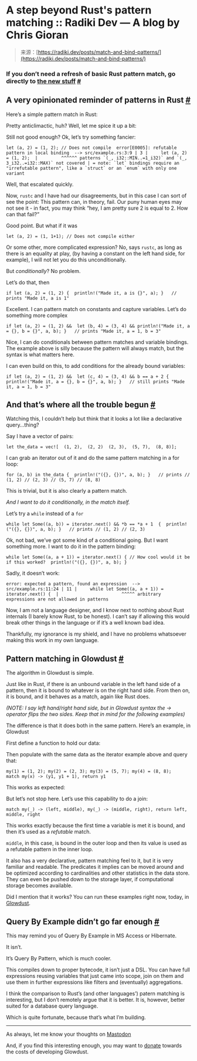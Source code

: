 <!--yml
category: 未分类
date: 2024-05-29 12:45:32
-->

# A step beyond Rust's pattern matching :: Radiki Dev — A blog by Chris Gioran

> 来源：[https://radiki.dev/posts/match-and-bind-patterns/](https://radiki.dev/posts/match-and-bind-patterns/)

### If you don’t need a refresh of basic Rust pattern match, go directly to [the new stuff](#glowdust) [#](#if-you-dont-need-a-refresh-of-basic-rust-pattern-match-go-directly-to-the-new-stuffglowdust)

## A very opinionated reminder of patterns in Rust [#](#a-very-opinionated-reminder-of-patterns-in-rust)

Here’s a simple pattern match in Rust:

Pretty anticlimactic, huh? Well, let me spice it up a bit:

Still not good enough? Ok, let’s try something fancier:

```
let (a, 2) = (1, 2); // Does not compile  error[E0005]: refutable pattern in local binding  --> src/example.rs:3:9 | 3 |     let (a, 2) = (1, 2);  |         ^^^^^^ patterns `(_, i32::MIN..=1_i32)` and `(_, 3_i32..=i32::MAX)` not covered | = note: `let` bindings require an "irrefutable pattern", like a `struct` or an `enum` with only one variant 
```

Well, that escalated quickly.

Now, `rustc` and I have had our disagreements, but in this case I can sort of see the point: This pattern can, in theory, fail. Our puny human eyes may not see it - in fact, you may think “hey, I am pretty sure 2 is equal to 2\. How can that fail?”

Good point. But what if it was

```
let (a, 2) = (1, 1+1); // Does not compile either 
```

Or some other, more complicated expression? No, says `rustc`, as long as there is an equality at play, (by having a constant on the left hand side, for example), I will not let you do this unconditionally.

But *conditionally*? No problem.

Let’s do that, then

```
if let (a, 2) = (1, 2) {  println!("Made it, a is {}", a); }   // prints "Made it, a is 1" 
```

Excellent. I can pattern match on constants and capture variables. Let’s do something more complex

```
if let (a, 2) = (1, 2) &&  let (b, 4) = (3, 4) && println!("Made it, a = {}, b = {}", a, b); }   // prints "Made it, a = 1, b = 3" 
```

Nice, I can do conditionals between pattern matches and variable bindings. The example above is silly because the pattern will always match, but the syntax is what matters here.

I can even build on this, to add conditions for the already bound variables:

```
if let (a, 2) = (1, 2) &&  let (c, 4) = (3, 4) && b == a + 2 { println!("Made it, a = {}, b = {}", a, b); }   // still prints "Made it, a = 1, b = 3" 
```

## And that’s where all the trouble begun [#](#glowdust)

Watching this, I couldn’t help but think that it looks a lot like a declarative query…thing?

Say I have a vector of pairs:

```
let the_data = vec![  (1, 2),  (2, 2)  (2, 3),  (5, 7),  (8, 8)]; 
```

I can grab an iterator out of it and do the same pattern matching in a for loop:

```
for (a, b) in the_data {  println!("({}, {})", a, b); }   // prints // (1, 2) // (2, 3) // (5, 7) // (8, 8) 
```

This is trivial, but it is also clearly a pattern match.

*And I want to do it conditionally, in the match itself.*

Let’s try a `while` instead of a `for`

```
while let Some((a, b)) = iterator.next() && *b == *a + 1  {  println!("({}, {})", a, b); }   // prints // (1, 2) // (2, 3) 
```

Ok, not bad, we’ve got some kind of a conditional going. But I want something more. I want to do it in the pattern binding:

```
while let Some((a, a + 1)) = iterator.next() { // How cool would it be if this worked?  println!("({}, {})", a, b); } 
```

Sadly, it doesn’t work:

```
error: expected a pattern, found an expression  --> src/example.rs:11:24 | 11 |     while let Some((a, a + 1)) = iterator.next() {  |                        ^^^^^ arbitrary expressions are not allowed in patterns 
```

Now, I am not a language designer, and I know next to nothing about Rust internals (I barely know Rust, to be honest). I can’t say if allowing this would break other things in the language or if it’s a well known bad idea.

Thankfully, my ignorance is my shield, and I have no problems whatsoever making this work in my own language.

## Pattern matching in Glowdust [#](#pattern-matching-in-glowdust)

The algorithm in Glowdust is simple.

Just like in Rust, if there is an unbound variable in the left hand side of a pattern, then it is bound to whatever is on the right hand side. From then on, it is bound, and it behaves as a match, again like Rust does.

*(NOTE: I say left hand/right hand side, but in Glowdust syntax the -> operator flips the two sides. Keep that in mind for the following examples)*

The difference is that it does both in the same pattern. Here’s an example, in Glowdust

First define a function to hold our data:

Then populate with the same data as the iterator example above and query that:

```
my(1) = (1, 2); my(2) = (2, 3); my(3) = (5, 7); my(4) = (8, 8);   match my(x) -> (y1, y1 + 1), return y1 
```

This works as expected:

But let’s not stop here. Let’s use this capability to do a join:

```
match my(_) -> (left, middle), my(_) -> (middle, right), return left, middle, right 
```

This works exactly because the first time a variable is met it is bound, and then it’s used as a *refutable* match.

`middle`, in this case, is bound in the outer loop and then its value is used as a refutable pattern in the inner loop.

It also has a very declarative, pattern matching feel to it, but it is very familiar and readable. The predicates it implies can be moved around and be optimized according to cardinalities and other statistics in the data store. They can even be pushed down to the storage layer, if computational storage becomes available.

Did I mention that it works? You can run these examples right now, today, in [Glowdust](https://codeberg.org/glowdust/glowdust).

## Query By Example didn’t go far enough [#](#query-by-example-didnt-go-far-enough)

This may remind you of Query By Example in MS Access or Hibernate.

It isn’t.

It’s Query By Pattern, which is much cooler.

This compiles down to proper bytecode, it isn’t just a DSL. You can have full expressions reusing variables that just came into scope, join on them and use them in further expressions like filters and (eventually) aggregations.

I think the comparison to Rust’s (and other languages’) patern matching is interesting, but I don’t remotely argue that it is better. It is, however, better suited for a database query language.

Which is quite fortunate, because that’s what I’m building.

* * *

As always, let me know your thoughts on [Mastodon](https://fosstodon.org/@chrisg)

And, if you find this interesting enough, you may want to [donate](https://liberapay.com/chris.gioran/) towards the costs of developing Glowdust.